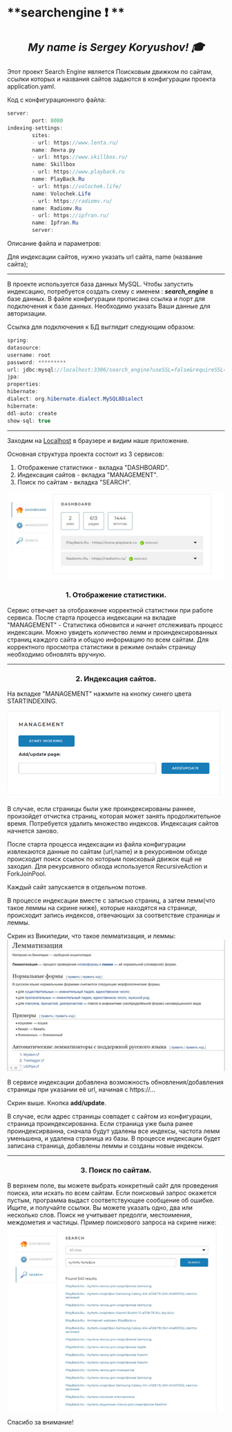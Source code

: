 # **searchengine :exclamation: **
## ***<h3 align="center">My name is Sergey Koryushov! :mortar_board:</h3>***

Этот проект Search Engine является Поисковым движком по сайтам, ссылки которых и названия сайтов задаются в конфигурации проекта application.yaml.

Код c конфигурационного файла:
```java 
server:
        port: 8080
indexing-settings:
        sites:
        - url: https://www.lenta.ru/
        name: Лента.ру
        - url: https://www.skillbox.ru/
        name: Skillbox
        - url: https://www.playback.ru
        name: PlayBack.Ru
        - url: https://volochek.life/
        name: Volochek.Life
        - url: https://radiomv.ru/
        name: Radiomv.Ru
        - url: https://ipfran.ru/
        name: Ipfran.Ru
        server:
```

Описание файла и параметров:


Для индексации сайтов, нужно указать url сайта, name (название сайта);
_______________________________________________________________
В проекте используется база данных MySQL. 
Чтобы запустить индексацию, потребуется создать схему с именем : ***search_engine*** в базе данных.
В файле конфигурации прописана ссылка и порт для подключения к базе данных.
Необходимо указать Ваши данные для авторизации. 

Ссылка для подключения к БД выглядит следующим образом:
```java
spring:
datasource:
username: root
password: *********
url: jdbc:mysql://localhost:3306/search_engine?useSSL=false&requireSSL=false&allowPublicKeyRetrieval=true
jpa:
properties:
hibernate:
dialect: org.hibernate.dialect.MySQL8Dialect
hibernate:
ddl-auto: create
show-sql: true
```
___________________________


Заходим на [Localhost](http://localhost:8080/) в браузере и видим наше приложение.

Основная структура проекта состоит из 3 сервисов:
1. Отображение статистики - вкладка "DASHBOARD".
2. Индексация сайтов - вкладка "MANAGEMENT".
3. Поиск по сайтам - вкладка "SEARCH".

![screenshot localhost](https://github.com/Sergeykoryushov/searchengine/blob/main/images/image1.jpg)

<h3 align="center">1. Отображение статистики.</h3>
Сервис отвечает за отображение корректной статистики при работе сервиса.
После старта процесса индексации на вкладке "MANAGEMENT" - Статистика обновится и начнет отслеживать процесс индексации.
Можно увидеть количество лемм и проиндексированных страниц каждого сайта и общую информацию по всем сайтам.
Для корректного просмотра статистики в режиме онлайн страницу необходимо обновлять вручную.

_______________________________________________

<h3 align="center">2. Индексация сайтов.</h3>
На вкладке "MANAGEMENT" нажмите на кнопку синего цвета STARTINDEXING.

![screenshot Management](https://github.com/Sergeykoryushov/searchengine/blob/main/images/image.png)

В случае, если страницы были уже проиндексированы раннее, произойдет отчистка страниц, которая может занять продолжительное время.
Потребуется удалить множество индексов.
Индексация сайтов начнется заново.

После старта процесса индексации из файла конфигурации извлекаются данные по сайтам (url,name) и в рекурсивном
обходе происходит поиск ссылок по которым поисковый движок ещё не заходил.
Для рекурсивного обхода используется RecursiveAction и ForkJoinPool.

Каждый сайт запускается в отдельном потоке.

В процессе индексации вместе с записью страниц, а затем лемм(что такое леммы на скрине ниже), которые находятся на странице,
происходит запись индексов, отвечающих за соответствие страницы и леммы.


Скрин из Википедии, что такое лемматизация, и леммы: 
![lemma](https://github.com/Sergeykoryushov/searchengine/blob/main/images/image2.jpg)

В сервисе индексации добавлена возможность обновления/добавления страницы при указании её url, начиная с https://...

Скрин выше. Кнопка **add/update**.

В случае, если адрес страницы совпадет с сайтом из конфигурации, страница проиндексированна.
Если страница уже была ранее проиндексирванна, сначала будут удалены все индексы, частота лемм уменьшена, и удалена страница из базы.
В процессе индексации будет записана страница, добавлены леммы и созданы новые индексы.
_________________________________________________

<h3 align="center">3. Поиск по сайтам.</h3>

В верхнем поле, вы можете выбрать конкретный сайт для проведения поиска, или искать по всем сайтам.
Если поисковый запрос окажется пустым, программа выдаст соответствующее сообщение об ошибке.
Ищите, и получайте ссылки.
Вы можете указать одно, два или несколько слов.
Поиск не учитывает предолги, местоимения, междометия и частицы. 
Пример поискового запроса на скрине ниже:
![search](https://github.com/Sergeykoryushov/searchengine/blob/main/images/image3.jpg)


Спасибо за внимание!








